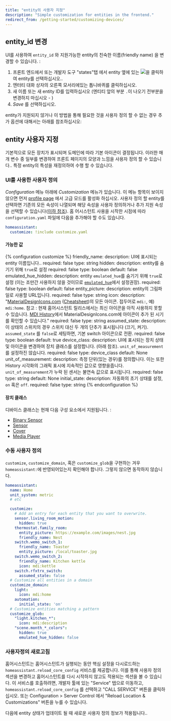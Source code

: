 ```yaml
---
title: "entity의 사용자 지정"
description: "Simple customization for entities in the frontend."
redirect_from: /getting-started/customizing-devices/
---
```


## entity_id 변경

UI를 사용하여 `entity_id` 와 지원가능한 entity의 친숙한 이름(friendly name) 을 변경할 수 있습니다. : 

1. 프론트 엔드에서 또는 개발자 도구 "states"탭 에서 entity 옆에 있는 <img src='/images/frontend/entity_box.png' />을 클릭하여 entity를 선택하십시오..  
2. 엔터티 대화 상자의 오른쪽 모서리에있는 톱니바퀴를 클릭하십시오.
3. 새 이름 또는 새 entity ID를 입력하십시오 (엔티티 앞의 부분 `.`이 나오기 전부분을 변경하지 마십시오 - )
4. *Save* 를 선택하십시오. 

entity가 지원되지 않거나 이 방법을 통해 필요한 것을 사용자 정의 할 수 없는 경우 추가 옵션에 대해서는 아래를 참조하십시오:

## entity 사용자 지정

기본적으로 모든 장치가 표시되며 도메인에 따라 기본 아이콘이 결정됩니다. 이러한 매개 변수 중 일부를 변경하여 프론트 페이지의 모양과 느낌을 사용자 정의 할 수 있습니다.. 특정 entity의 특성을 재정의하여 수행 할 수 있습니다.

### UI를 사용한 사용자 정의

*Configuration* 메뉴 아래에 *Customization* 메뉴가 있습니다. 이 메뉴 항목이 보이지 않으면 먼저 [profile page](/docs/authentication/#your-account-profile) 에서 고급 모드를 활성화 하십시오. 사용자 정의 할 entity를 선택하면 기존의 모든 속성이 나열되며 해당 속성을 사용자 정의하거나 추가 지원 속성을 선택할 수 있습니다([이하 참조](/docs/configuration/customizing-devices/#possible-values)). 홈 어시스턴트 사용을 시작한 시점에 따라 `configuration.yaml` 파일에 다음을 추가해야 할 수도 있습니다.

```yaml
homeassistant:
  customize: !include customize.yaml
```

#### 가능한 값

{% configuration customize %}
friendly_name:
  description: UI에 표시되는 entity 이름입니다..
  required: false
  type: string
hidden:
  description: entity를 숨기기 위해 `true`로 설정
  required: false
  type: boolean
  default: false
emulated_hue_hidden:
  description: entity `emulated_hue`를 숨기기 위해 `true`로 설정 (이는 조만간 사용하지 않을 것이므로 [`emulated_hue`](/integrations/emulated_hue)에서 설정권장).
  required: false
  type: boolean
  default: false
entity_picture:
  description: entity의 그림파일로 사용할 URL입니다.
  required: false
  type: string
icon:
  description: "[MaterialDesignIcons.com](http://MaterialDesignIcons.com) ([Cheatsheet](https://cdn.materialdesignicons.com/4.5.95/))의 모든 아이콘. 접두어로 `mdi:`, 예) `mdi:home`. 참고 : 현재 홈어시스턴트 릴리스에서는 최신 아이콘을 아직 사용하지 못할 수 있습니다. [MDI History](https://materialdesignicons.com/history)에서 MaterialDesignIcons.com에 아이콘이 추가 된 시기를 확인할 수 있습니다."
  required: false
  type: string
assumed_state:
  description: 이 상태의 스위치의 경우 스위치 대신 두 개의 단추가 표시됩니다 (끄기, 켜기). `assumed_state` 를 `false`로 세팅하면, 기본 switch 아이콘으로 전환.
  required: false
  type: boolean
  default: true
device_class:
  description: UI에 표시되는 장치 상태 및 아이콘을 변경하여 장치 클래스를 설정합니다. (아래 참조). `unit_of_measurement`를 설정하진 않습니다.
  required: false
  type: device_class
  default: None
unit_of_measurement:
  description: 측정 단위(있는 경우)를 정의합니다. 이는 또한 History 시각화의 그래픽 표시에 지속적인 값으로 영향을줍니다. `unit_of_measurement`가 누락 된 센서는 불연속 값으로 표시됩니다.
  required: false
  type: string
  default: None
initial_state:
  description: 자동화의 초기 상태를 설정, `on` 혹은 `off`.
  required: false
  type: string
{% endconfiguration %}

#### 장치 클래스

디바이스 클래스는 현재 다음 구성 요소에서 지원됩니다. :

* [Binary Sensor](/integrations/binary_sensor/)
* [Sensor](/integrations/sensor/)
* [Cover](/integrations/cover/)
* [Media Player](integrations/media_player/)

### 수동 사용자 정의

<div class='note'>

`customize`, `customize_domain`, 혹은 `customize_glob`을 구현하는 겨우 `homeassistant:`에 반영되어있는지 확인해야 합니다. 그렇지 않으면 동작하지 않습니다.

</div>

```yaml
homeassistant:
  name: Home
  unit_system: metric
  # etc

  customize:
    # Add an entry for each entity that you want to overwrite.
    sensor.living_room_motion:
      hidden: true
    thermostat.family_room:
      entity_picture: https://example.com/images/nest.jpg
      friendly_name: Nest
    switch.wemo_switch_1:
      friendly_name: Toaster
      entity_picture: /local/toaster.jpg
    switch.wemo_switch_2:
      friendly_name: Kitchen kettle
      icon: mdi:kettle
    switch.rfxtrx_switch:
      assumed_state: false
  # Customize all entities in a domain
  customize_domain:
    light:
      icon: mdi:home
    automation:
      initial_state: 'on'
  # Customize entities matching a pattern
  customize_glob:
    "light.kitchen_*":
      icon: mdi:description
    "scene.month_*_colors":
      hidden: true
      emulated_hue_hidden: false
```

### 사용자정의 새로고침

홈어시스턴트는 홈어시스턴트가 실행되는 동안 핵심 설정을 다시로드하는 `homeassistant.reload_core_config` 서비스를 제공합니다. 이를 통해 사용자 정의 섹션을 변경하고 홈어시스턴트를 다시 시작하지 않고도 적용되는 섹션을 볼 수 있습니다. 이 서비스를 호출하려면, 개발자 툴에 있는 "Service" 탭으로 이동하고, `homeassistant.reload_core_config` 를 선택하고 "CALL SERVICE" 버튼을 클릭하십시오.  또는 Configuration > Server Control 에서 "Reload Location & Customizations" 버튼을 누를 수 있습니다. 

<div class='note warning'>
다음에 entity 상태가 업데이트 될 때 새로운 사용자 정의 정보가 적용됩니다..
</div>
